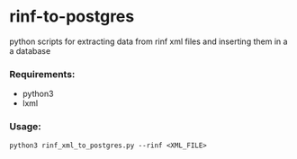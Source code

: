 # rinf-to-postgres
python scripts for extracting data from rinf xml files and inserting them in a a database

### Requirements:
* python3
* lxml

### Usage:

```
python3 rinf_xml_to_postgres.py --rinf <XML_FILE>
```
